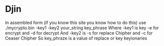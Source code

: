 # Djin
In assembled form (if you know this site you know how to do this)
use ./mycrypto.bin -key1 -key2 your_string key_phrase
Where -key1 is key -e for encrypt and -d for decrypt
And -key2 is -s for replace Chipher and -c for Ceaser Chipher
So key_phraze is a value of replace or key keyionaries
